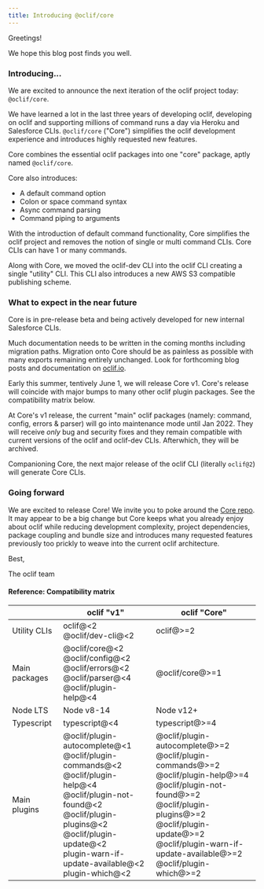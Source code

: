 ```yaml
---
title: Introducing @oclif/core
---
```

Greetings!

We hope this blog post finds you well.

### Introducing...

We are excited to announce the next iteration of the oclif project today: `@oclif/core`.

We have learned a lot in the last three years of developing oclif, developing on oclif and supporting millions of command runs a day via Heroku and Salesforce CLIs.
`@oclif/core` ("Core") simplifies the oclif development experience and introduces highly requested new features.

Core combines the essential oclif packages into one "core" package, aptly named `@oclif/core`.

Core also introduces:
- A default command option
- Colon or space command syntax
- Async command parsing
- Command piping to arguments

With the introduction of default command functionality, Core simplifies the oclif project and removes the notion of single or multi command CLIs. Core CLIs can have 1 or many commands.

Along with Core, we moved the oclif-dev CLI into the oclif CLI creating a single "utility" CLI. This CLI also introduces a new AWS S3 compatible publishing scheme.

### What to expect in the near future

Core is in pre-release beta and being actively developed for new internal Salesforce CLIs.

Much documentation needs to be written in the coming months including migration paths. Migration onto Core should be as painless as possible with many exports remaining entirely unchanged. Look for forthcoming blog posts and documentation on [oclif.io](https://oclif.io).

Early this summer, tentively June 1, we will release Core v1. Core's release will coincide with major bumps to many other oclif plugin packages. See the compatibility matrix below.

At Core's v1 release, the current "main" oclif packages (namely: command, config, errors & parser) will go into maintenance mode until Jan 2022. They will receive _only_ bug and security fixes and they remain compatible with current versions of the oclif and oclif-dev CLIs. Afterwhich, they will be archived.

Companioning Core, the next major release of the oclif CLI (literally `oclif@2`) will generate Core CLIs.

### Going forward

We are excited to release Core! We invite you to poke around the [Core repo](https://github.com/oclif/core). It may appear to be a big change but Core keeps what you already enjoy about oclif while reducing development complexity, project dependencies, package coupling and bundle size and introduces many requested features previously too prickly to weave into the current oclif architecture.

Best,

The oclif team

#### Reference: Compatibility matrix

| | oclif "v1" | oclif "Core" |
| - | - | -|
| Utility CLIs | oclif@<2<br/>@oclif/dev-cli@<2 | oclif@>=2
| Main packages | @oclif/core@<2<br/>@oclif/config@<2<br/>@oclif/errors@<2<br/>@oclif/parser@<4<br/>@oclif/plugin-help@<4<br/> | @oclif/core@>=1
| Node LTS | Node v8-14 | Node v12+ |
| Typescript | typescript@<4 | typescript@>=4 |
| Main plugins | @oclif/plugin-autocomplete@<1<br/>@oclif/plugin-commands@<2<br/>@oclif/plugin-help@<4<br/>@oclif/plugin-not-found@<2<br/>@oclif/plugin-plugins@<2<br/>@oclif/plugin-update@<2<br/>plugin-warn-if-update-available@<2<br/>plugin-which@<2<br/> | @oclif/plugin-autocomplete@>=2<br/>@oclif/plugin-commands@>=2<br/>@oclif/plugin-help@>=4<br/>@oclif/plugin-not-found@>=2<br/>@oclif/plugin-plugins@>=2<br/>@oclif/plugin-update@>=2<br/>@oclif/plugin-warn-if-update-available@>=2<br/>@oclif/plugin-which@>=2<br/> |
